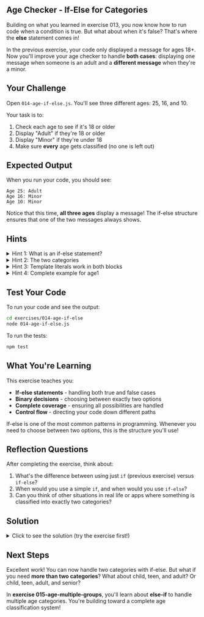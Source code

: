 ## Age Checker - If-Else for Categories

Building on what you learned in exercise 013, you now know how to run code when a condition is true. But what about when it's false? That's where the **else** statement comes in!

In the previous exercise, your code only displayed a message for ages 18+. Now you'll improve your age checker to handle **both cases**: displaying one message when someone is an adult and a **different message** when they're a minor.

## Your Challenge

Open `014-age-if-else.js`. You'll see three different ages: 25, 16, and 10.

Your task is to:
1. Check each age to see if it's 18 or older
2. Display "Adult" if they're 18 or older
3. Display "Minor" if they're under 18
4. Make sure **every** age gets classified (no one is left out)

## Expected Output

When you run your code, you should see:
```
Age 25: Adult
Age 16: Minor
Age 10: Minor
```

Notice that this time, **all three ages** display a message! The if-else structure ensures that one of the two messages always shows.

## Hints

<details>
<summary>Hint 1: What is an if-else statement?</summary>

An **if-else statement** gives your code two paths: one when the condition is true, another when it's false:

```javascript
const score = 85;

if (score >= 60) {
  console.log("You passed!");
} else {
  console.log("You failed. Try again!");
}
```

**Key point**: One of these will ALWAYS run. If the condition is true, the if block runs. If false, the else block runs. There's no third option.

The syntax is:
```javascript
if (condition) {
  // Code to run when condition is true
} else {
  // Code to run when condition is false
}
```
</details>

<details>
<summary>Hint 2: The two categories</summary>

For age classification, you have two categories:
- **Adult**: Age is 18 or older (`age >= 18` is true)
- **Minor**: Age is under 18 (`age >= 18` is false)

```javascript
if (age >= 18) {
  console.log(`Age ${age}: Adult`);
} else {
  console.log(`Age ${age}: Minor`);
}
```

Notice how the else block handles the opposite case automatically - you don't need to write `if (age < 18)` for the else!
</details>

<details>
<summary>Hint 3: Template literals work in both blocks</summary>

You can use template literals in both the if and else blocks:

```javascript
const age = 25;

if (age >= 18) {
  console.log(`Age ${age}: Adult`);  // Runs when age >= 18
} else {
  console.log(`Age ${age}: Minor`);  // Runs when age < 18
}
```

The `${age}` will be replaced with the actual age value in both cases.
</details>

<details>
<summary>Hint 4: Complete example for age1</summary>

Here's the complete if-else structure for age1:

```javascript
if (age1 >= 18) {
  console.log(`Age ${age1}: Adult`);
} else {
  console.log(`Age ${age1}: Minor`);
}
```

**How this works:**
- age1 is 25
- The condition `25 >= 18` is true
- So the if block runs, displaying "Age 25: Adult"
- The else block is skipped

Now apply the same pattern to age2 and age3!
</details>

## Test Your Code

To run your code and see the output:
```bash
cd exercises/014-age-if-else
node 014-age-if-else.js
```

To run the tests:
```bash
npm test
```

## What You're Learning

This exercise teaches you:
- **If-else statements** - handling both true and false cases
- **Binary decisions** - choosing between exactly two options
- **Complete coverage** - ensuring all possibilities are handled
- **Control flow** - directing your code down different paths

If-else is one of the most common patterns in programming. Whenever you need to choose between two options, this is the structure you'll use!

## Reflection Questions

After completing the exercise, think about:
1. What's the difference between using just `if` (previous exercise) versus `if-else`?
2. When would you use a simple `if`, and when would you use `if-else`?
3. Can you think of other situations in real life or apps where something is classified into exactly two categories?

## Solution

<details>
<summary>Click to see the solution (try the exercise first!)</summary>

```javascript
export function classifyAge() {
  // Test different ages
  const age1 = 25;
  const age2 = 16;
  const age3 = 10;

  // Classify age1
  if (age1 >= 18) {
    console.log(`Age ${age1}: Adult`);
  } else {
    console.log(`Age ${age1}: Minor`);
  }

  // Classify age2
  if (age2 >= 18) {
    console.log(`Age ${age2}: Adult`);
  } else {
    console.log(`Age ${age2}: Minor`);
  }

  // Classify age3
  if (age3 >= 18) {
    console.log(`Age ${age3}: Adult`);
  } else {
    console.log(`Age ${age3}: Minor`);
  }
}

classifyAge();
```

**Why this works:**

For **age1 (25)**:
- Checks: `25 >= 18` → true
- Runs the if block: displays "Age 25: Adult"
- Skips the else block

For **age2 (16)**:
- Checks: `16 >= 18` → false
- Skips the if block
- Runs the else block: displays "Age 16: Minor"

For **age3 (10)**:
- Checks: `10 >= 18` → false
- Skips the if block
- Runs the else block: displays "Age 10: Minor"

**The guarantee of if-else:**
```javascript
if (condition) {
  // Path A - runs when condition is true
} else {
  // Path B - runs when condition is false
}
```
**Exactly one** of these paths will always run. There's no way for both to run, and no way for neither to run. This is what makes if-else perfect for binary decisions!

**Comparison: if vs if-else**

Using just **if** (Exercise 013):
```javascript
if (age >= 18) {
  console.log("Can vote");
}
// If age < 18, nothing happens
```

Using **if-else** (Exercise 014):
```javascript
if (age >= 18) {
  console.log("Adult");
} else {
  console.log("Minor");
}
// Something ALWAYS happens - everyone gets classified
```

**Real-world examples of if-else:**
- Login: successful → go to dashboard, failed → show error
- Payment: approved → show confirmation, declined → show error message
- File upload: valid format → process file, invalid → reject with message
- Game: player wins → show victory screen, player loses → show defeat screen

</details>

## Next Steps

Excellent work! You can now handle two categories with if-else. But what if you need **more than two categories**? What about child, teen, and adult? Or child, teen, adult, and senior?

In **exercise 015-age-multiple-groups**, you'll learn about **else-if** to handle multiple age categories. You're building toward a complete age classification system!
